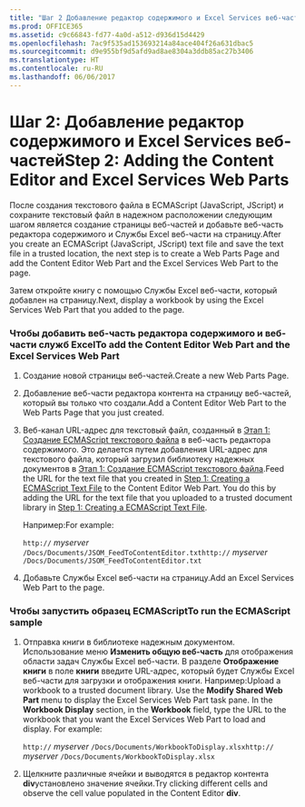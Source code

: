 ```yaml
---
title: "Шаг 2 Добавление редактор содержимого и Excel Services веб-частей"
ms.prod: OFFICE365
ms.assetid: c9c66843-fd77-4a0d-a512-d936d15d4429
ms.openlocfilehash: 7ac9f535ad153693214a84ace404f26a631dbac5
ms.sourcegitcommit: d9e955bf9d5afd9ad8ae8304a3ddb85ac27b3406
ms.translationtype: HT
ms.contentlocale: ru-RU
ms.lasthandoff: 06/06/2017
---
```

# <a name="step-2-adding-the-content-editor-and-excel-services-web-parts"></a><span data-ttu-id="bee4d-102">Шаг 2: Добавление редактор содержимого и Excel Services веб-частей</span><span class="sxs-lookup"><span data-stu-id="bee4d-102">Step 2: Adding the Content Editor and Excel Services Web Parts</span></span>

<span data-ttu-id="bee4d-103">После создания текстового файла в ECMAScript (JavaScript, JScript) и сохраните текстовый файл в надежном расположении следующим шагом является создание страницы веб-частей и добавьте веб-часть редактора содержимого и Службы Excel веб-части на страницу.</span><span class="sxs-lookup"><span data-stu-id="bee4d-103">After you create an ECMAScript (JavaScript, JScript) text file and save the text file in a trusted location, the next step is to create a Web Parts Page and add the Content Editor Web Part and the Excel Services Web Part to the page.</span></span> 
  
    
    

<span data-ttu-id="bee4d-104">Затем откройте книгу с помощью Службы Excel веб-части, который добавлен на страницу.</span><span class="sxs-lookup"><span data-stu-id="bee4d-104">Next, display a workbook by using the Excel Services Web Part that you added to the page.</span></span> 
### <a name="to-add-the-content-editor-web-part-and-the-excel-services-web-part"></a><span data-ttu-id="bee4d-105">Чтобы добавить веб-часть редактора содержимого и веб-части служб Excel</span><span class="sxs-lookup"><span data-stu-id="bee4d-105">To add the Content Editor Web Part and the Excel Services Web Part</span></span>


1. <span data-ttu-id="bee4d-106">Создание новой страницы веб-частей.</span><span class="sxs-lookup"><span data-stu-id="bee4d-106">Create a new Web Parts Page.</span></span> 
    
  
2. <span data-ttu-id="bee4d-107">Добавление веб-части редактора контента на страницу веб-частей, который вы только что создали.</span><span class="sxs-lookup"><span data-stu-id="bee4d-107">Add a Content Editor Web Part to the Web Parts Page that you just created.</span></span>
    
  
3. <span data-ttu-id="bee4d-p101">Веб-канал URL-адрес для текстовый файл, созданный в  [Этап 1: Создание ECMAScript текстового файла](step-1-creating-a-ecmascript-text-file) в веб-часть редактора содержимого. Это делается путем добавления URL-адрес для текстового файла, который загрузил библиотеку надежных документов в [Этап 1: Создание ECMAScript текстового файла](step-1-creating-a-ecmascript-text-file).</span><span class="sxs-lookup"><span data-stu-id="bee4d-p101">Feed the URL for the text file that you created in  [Step 1: Creating a ECMAScript Text File](step-1-creating-a-ecmascript-text-file) to the Content Editor Web Part. You do this by adding the URL for the text file that you uploaded to a trusted document library in [Step 1: Creating a ECMAScript Text File](step-1-creating-a-ecmascript-text-file).</span></span> 
    
    <span data-ttu-id="bee4d-110">Например:</span><span class="sxs-lookup"><span data-stu-id="bee4d-110">For example:</span></span> 
    
     <span data-ttu-id="bee4d-111">`http://` _myserver_ `/Docs/Documents/JSOM_FeedToContentEditor.txt`</span><span class="sxs-lookup"><span data-stu-id="bee4d-111">`http://` _myserver_ `/Docs/Documents/JSOM_FeedToContentEditor.txt`</span></span>
    
  
4. <span data-ttu-id="bee4d-112">Добавьте Службы Excel веб-части на страницу.</span><span class="sxs-lookup"><span data-stu-id="bee4d-112">Add an Excel Services Web Part to the page.</span></span>
    
  

### <a name="to-run-the-ecmascript-sample"></a><span data-ttu-id="bee4d-113">Чтобы запустить образец ECMAScript</span><span class="sxs-lookup"><span data-stu-id="bee4d-113">To run the ECMAScript sample</span></span>


1. <span data-ttu-id="bee4d-p102">Отправка книги в библиотеке надежным документом. Использование меню **Изменить общую веб-часть** для отображения области задач Службы Excel веб-части. В разделе **Отображение книги** в поле **книги** введите URL-адрес, который будет Службы Excel веб-части для загрузки и отображения книги. Например:</span><span class="sxs-lookup"><span data-stu-id="bee4d-p102">Upload a workbook to a trusted document library. Use the **Modify Shared Web Part** menu to display the Excel Services Web Part task pane. In the **Workbook Display** section, in the **Workbook** field, type the URL to the workbook that you want the Excel Services Web Part to load and display. For example:</span></span>
    
     <span data-ttu-id="bee4d-118">`http://` _myserver_ `/Docs/Documents/WorkbookToDisplay.xlsx`</span><span class="sxs-lookup"><span data-stu-id="bee4d-118">`http://` _myserver_ `/Docs/Documents/WorkbookToDisplay.xlsx`</span></span>
    
  
2. <span data-ttu-id="bee4d-119">Щелкните различные ячейки и выводятся в редактор контента **div**установлено значение ячейки.</span><span class="sxs-lookup"><span data-stu-id="bee4d-119">Try clicking different cells and observe the cell value populated in the Content Editor **div**.</span></span> 
    
  

